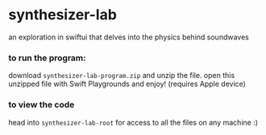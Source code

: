 # synthesizer-lab
an exploration in swiftui that delves into the physics behind soundwaves

### to run the program:
download `synthesizer-lab-program.zip` and unzip the file. open this unzipped file with Swift Playgrounds and enjoy! (requires Apple device)

### to view the code 
head into `synthesizer-lab-root` for access to all the files on any machine :)
